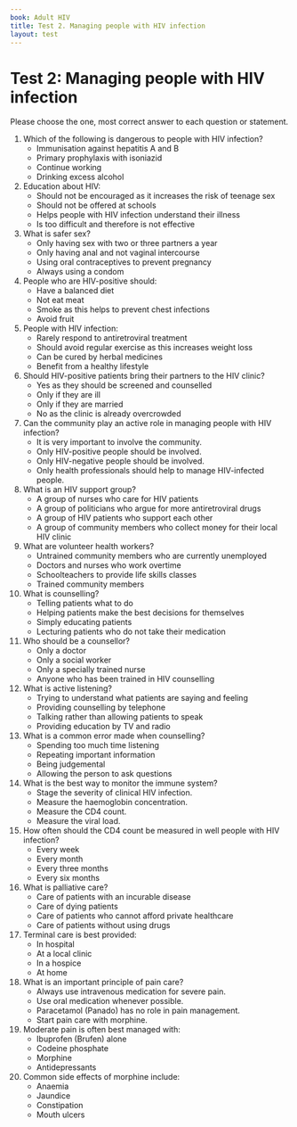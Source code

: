 ```yaml
---
book: Adult HIV
title: Test 2. Managing people with HIV infection
layout: test
---
```


# Test 2: Managing people with HIV infection

Please choose the one, most correct answer to each question or statement.

1.	Which of the following is dangerous to people with HIV infection?
	*	Immunisation against hepatitis A and B
	*	Primary prophylaxis with isoniazid
	*	Continue working
	*	Drinking excess alcohol
2.	Education about HIV:
	*	Should not be encouraged as it increases the risk of teenage sex
	*	Should not be offered at schools
	*	Helps people with HIV infection understand their illness
	*	Is too difficult and therefore is not effective
3.	What is safer sex?
	*	Only having sex with two or three partners a year
	*	Only having anal and not vaginal intercourse
	*	Using oral contraceptives to prevent pregnancy
	*	Always using a condom
4.	People who are HIV-positive should:
	*	Have a balanced diet
	*	Not eat meat
	*	Smoke as this helps to prevent chest infections
	*	Avoid fruit
5.	People with HIV infection:
	*	Rarely respond to antiretroviral treatment
	*	Should avoid regular exercise as this increases weight loss
	*	Can be cured by herbal medicines
	*	Benefit from a healthy lifestyle
6.	Should HIV-positive patients bring their partners to the HIV clinic?
	*	Yes as they should be screened and counselled
	*	Only if they are ill
	*	Only if they are married
	*	No as the clinic is already overcrowded
7.	Can the community play an active role in managing people with HIV infection?
	*	It is very important to involve the community.
	*	Only HIV-positive people should be involved.
	*	Only HIV-negative people should be involved.
	*	Only health professionals should help to manage HIV-infected people.
8.	What is an HIV support group?
	*	A group of nurses who care for HIV patients
	*	A group of politicians who argue for more antiretroviral drugs
	*	A group of HIV patients who support each other
	*	A group of community members who collect money for their local HIV clinic
9.	What are volunteer health workers?
	*	Untrained community members who are currently unemployed
	*	Doctors and nurses who work overtime
	*	Schoolteachers to provide life skills classes
	*	Trained community members
10.	What is counselling?
	*	Telling patients what to do
	*	Helping patients make the best decisions for themselves
	*	Simply educating patients
	*	Lecturing patients who do not take their medication
11.	Who should be a counsellor?
	*	Only a doctor
	*	Only a social worker
	*	Only a specially trained nurse
	*	Anyone who has been trained in HIV counselling
12.	What is active listening?
	*	Trying to understand what patients are saying and feeling
	*	Providing counselling by telephone
	*	Talking rather than allowing patients to speak
	*	Providing education by TV and radio
13.	What is a common error made when counselling?
	*	Spending too much time listening
	*	Repeating important information
	*	Being judgemental
	*	Allowing the person to ask questions
14.	What is the best way to monitor the immune system?
	*	Stage the severity of clinical HIV infection.
	*	Measure the haemoglobin concentration.
	*	Measure the CD4 count.
	*	Measure the viral load.
15.	How often should the CD4 count be measured in well people with HIV infection?
	*	Every week
	*	Every month
	*	Every three months
	*	Every six months
16.	What is palliative care?
	*	Care of patients with an incurable disease
	*	Care of dying patients
	*	Care of patients who cannot afford private healthcare
	*	Care of patients without using drugs
17.	Terminal care is best provided:
	*	In hospital
	*	At a local clinic
	*	In a hospice
	*	At home
18.	What is an important principle of pain care?
	*	Always use intravenous medication for severe pain.
	*	Use oral medication whenever possible.
	*	Paracetamol (Panado) has no role in pain management.
	*	Start pain care with morphine.
19.	Moderate pain is often best managed with:
	*	Ibuprofen (Brufen) alone
	*	Codeine phosphate
	*	Morphine
	*	Antidepressants
20.	Common side effects of morphine include:
	*	Anaemia
	*	Jaundice
	*	Constipation
	*	Mouth ulcers
